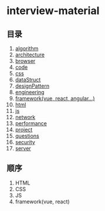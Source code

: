 # interview-material

## 目录

1. [algorithm](./algorithm/README.md)
2. [architecture](./architecture/README.md)
3. [browser](./browser/README.md)
4. [code](./code/README.md)
5. [css](./css/README.md)
6. [dataStruct](./dataStruct/README.md)
7. [designPattern](./designPattern/README.md)
8. [engineering](./engineering/README.md)
9. [framework(vue, react, angular...)](./framework/README.md)
10. [html](./html/README.md)
11. [js](./js/README.md)
12. [network](./network/README.md)
13. [performance](./performance/READEME.md)
14. [project](./project/README.md)
15. [questions](./questions/README.md)
16. [security](./security/README.md)
17. [server](./server/README.md)

## 顺序

1. HTML
2. CSS
3. JS
4. framework(vue, react)
